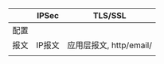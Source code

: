 |      | IPSec  | TLS/SSL                 |
| ---- | ------ | ----------------------- |
| 配置 |        |                         |
| 报文 | IP报文 | 应用层报文, http/email/ |
|      |        |                         |
